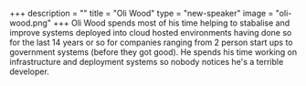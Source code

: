 +++
description = ""
title = "Oli Wood"
type = "new-speaker"
image = "oli-wood.png"
+++
Oli Wood spends most of his time helping to stabalise and improve systems deployed into cloud hosted environments having done so for the last 14 years or so for companies ranging from 2 person start ups to government systems (before they got good). He spends his time working on infrastructure and deployment systems so nobody notices he's a terrible developer.